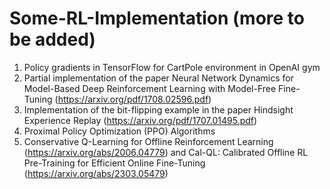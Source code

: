 # Some-RL-Implementation (more to be added)

1) Policy gradients in TensorFlow for CartPole environment in OpenAI gym
2) Partial implementation of the paper Neural Network Dynamics for Model-Based Deep Reinforcement Learning with Model-Free Fine-Tuning (https://arxiv.org/pdf/1708.02596.pdf)
3) Implementation of the bit-flipping example in the paper Hindsight Experience Replay (https://arxiv.org/pdf/1707.01495.pdf)
4) Proximal Policy Optimization (PPO) Algorithms 
5) Conservative Q-Learning for Offline Reinforcement Learning (https://arxiv.org/abs/2006.04779) and Cal-QL: Calibrated Offline RL Pre-Training for Efficient Online Fine-Tuning (https://arxiv.org/abs/2303.05479)

